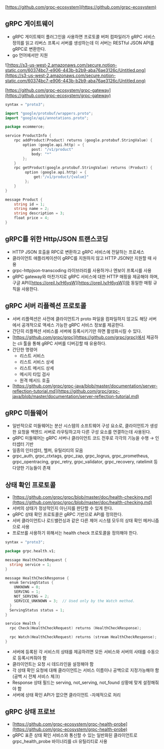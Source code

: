 [https://github.com/grpc-ecosystem](https://github.com/grpc-ecosystem)

## gRPC 게이트웨이

- gRPC 게이트웨이 플러그인을 사용하면 프로토콜 버퍼 컴파일러가 gRPC 서비스 정의를 읽고 리버스 프록시 서버를 생성하는데 이 서버는 RESTful JSON API를 gRPC로 변환한다.
- go 언어에서만 지원

![https://s3-us-west-2.amazonaws.com/secure.notion-static.com/60374bc7-e906-443b-b2b9-aba76ae3126c/Untitled.png](https://s3-us-west-2.amazonaws.com/secure.notion-static.com/60374bc7-e906-443b-b2b9-aba76ae3126c/Untitled.png)

[https://github.com/grpc-ecosystem/grpc-gateway](https://github.com/grpc-ecosystem/grpc-gateway)

```go
syntax = "proto3";

import "google/protobuf/wrappers.proto";
import "google/api/annotations.proto";

package ecommerce;

service ProductInfo {
    rpc addProduct(Product) returns (google.protobuf.StringValue) {
        option (google.api.http) = {
            post: "/v1/product"
            body: "*"
        };
    }
    rpc getProduct(google.protobuf.StringValue) returns (Product) {
         option (google.api.http) = {
             get:"/v1/product/{value}"
         };
    }
}

message Product {
    string id = 1;
    string name = 2;
    string description = 3;
    float price = 4;
}
```

## gRPC를 위한 Http/JSON 트랜스코딩

- HTTP JSON 호출을 RPC로 변환하고 gRPC 서비스에 전달하는 프로세스
- 클라이언트 애플리케이션이 gRPC를 지원하지 않고 HTTP JSON만 지원할 때 사용
- grpc-httpjson-transcoding 라이브러리를 사용하거나 엔보이 프록시를 사용
- gRPC gateway와 마찬가지로 gRPC 서비스에 대한 HTTP 매핑을 제공해야 하며, 구글 API([https://oreil.ly/H6ysW](https://oreil.ly/H6ysW))와 동일한 매핑 규칙을 사용한다.

## gRPC 서버 리플렉션 프로토콜

- 서버 리플렉션은 사전에 클라이언트가 proto 파일을 컴파일하지 않고도  해당 서버에서 공개적으로 액세스 가능한 gRPC 서비스 정보를 제공한다.
- 간단히 리플렉션 서비스를 서버에 등록시키기만 하면 활성화시킬 수 있다.
- [https://github.com/grpc/grpc](https://github.com/grpc/grpc)에서 제공하는 cli 툴을 통해 gRPC 서버를 디버깅할 때 유용하다.
- 간단한 명령어
    - 리스트 서비스
    - 리스트 서비스 상세
    - 리스트 메서드 상세
    - 메시지 타입 검사
    - 원격 메서드 호출
- [https://github.com/grpc/grpc-java/blob/master/documentation/server-reflection-tutorial.md](https://github.com/grpc/grpc-java/blob/master/documentation/server-reflection-tutorial.md)

## gRPC 미들웨어

- 일반적으로 미들웨어는 분산 시스템의 소프트웨어 구성 요소로, 클라이언트가 생성한 요청을 백엔드 서버로 라우팅하고자 다른 구성 요소를 연결하는데 사용된다.
- gRPC 미들웨어는 gRPC 서버나 클라이언트 코드 전후로 각각의 기능을 수행 → 인터셉터 기반
- 일종의 인터셉터, 헬퍼, 유틸리티의 모음
- grpc_auth, grpc_ctxtags, grpc_zap, grpc_logrus, grpc_prometheus, grpc_opentracing, grpc_retry, grpc_validator, grpc_recovery, ratelimit 등 다양한 기능들이 존재

## 상태 확인 프로토콜

- [https://github.com/grpc/grpc/blob/master/doc/health-checking.md](https://github.com/grpc/grpc/blob/master/doc/health-checking.md)
- 서버의 상태가 정상적인지 아닌지를 판단할 수 있게 한다.
- gRPC 상태 확인 프로토콜은 gRPC 기반으로 API를 정의한다.
- 서버 클라이언트나 로드밸런싱과 같은 다른 제어 시스템 모두의 상태 확인 메커니즘으로 사용
- 프로브를 사용하기 위해서는 health check 프로토콜을 정의해야 한다.

```go
syntax = "proto3";

package grpc.health.v1;

message HealthCheckRequest {
  string service = 1;
}

message HealthCheckResponse {
  enum ServingStatus {
    UNKNOWN = 0;
    SERVING = 1;
    NOT_SERVING = 2;
    SERVICE_UNKNOWN = 3;  // Used only by the Watch method.
  }
  ServingStatus status = 1;
}

service Health {
  rpc Check(HealthCheckRequest) returns (HealthCheckResponse);

  rpc Watch(HealthCheckRequest) returns (stream HealthCheckResponse);
}
```

- 서버에 등록된 각 서비스의 상태를 제공하려면 모든 서비스와 서버의 사태를 수동으로 등록시켜줘야 함
- 클라이언트는 요청 시 데드라인을 설정해야 함
- 각 상태 확인 요청에 대해 클라이언트는 서비스 이름이나 공백으로 지정가능해야 함(공백 시 전체 서비스 체크)
- Response 상태 필드는 serving, not_serving, not_found 상황에 맞게 설정해줘야 함
- 서버에 상태 확인 API가 없으면 클라이언트 -자체적으로 처리

## gRPC 상태 프로브

- [https://github.com/grpc-ecosystem/grpc-health-probe](https://github.com/grpc-ecosystem/grpc-health-probe)
- gRPC 표준 상태 확인 서비스와 통신할 수 있는 일반화된 클라이언트로 grpc_health_probe 바이너리를 cli 유틸리티로 사용
